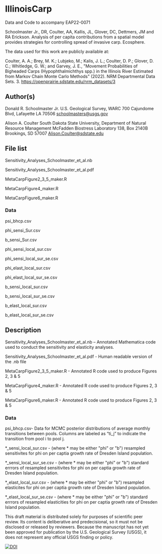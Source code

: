 # IllinoisCarp
Data and Code to accompany EAP22-0071

Schoolmaster Jr., DR, Coulter, AA, Kallis, JL, Glover, DC, Dettmers, JM and RA Erickson. Analysis of per capita contributions from a spatial model provides strategies for controlling spread of invasive carp. Ecosphere.

The data used for this work are publicly available at:

Coulter, A. A.; Brey, M. K.; Lubjeko, M.; Kalis, J. L.; Coulter, D. P.; Glover, D. C.; Whitledge, G. W.; and Garvey, J. E., "Movement Probabilities of Bigheaded Carps (Hypophthalmichthys spp.) in the Illinois River Estimated from Markov Chain Monte Carlo Methods" (2022). NRM Departmental Data Sets. 3. 
https://openprairie.sdstate.edu/nrm_datasets/3

## Author(s)

Donald R. Schoolmaster Jr.
U.S. Geological Survey, WARC
700 Cajundome Blvd, Lafayette LA 70506
schoolmasters@usgs.gov

Alison A. Coulter 
South Dakota State University, Department of Natural Resource Management
McFadden Biostress Laboratory 138, Box 2140B Brookings, SD 57007
Alison.Coulter@sdstate.edu


## File list


Sensitivity_Analyses_Schoolmaster_et_al.nb

Sensitivity_Analyses_Schoolmaster_et_al.pdf

MetaCarpFigure2_3_5_maker.R

MetaCarpFigure4_maker.R

MetaCarpFigure6_maker.R

### Data

psi_bhcp.csv

phi_sensi_Sur.csv

b_sensi_Sur.csv

phi_sensi_local_sur.csv

phi_sensi_local_sur_se.csv

phi_elast_local_sur.csv

phi_elast_local_sur_se.csv

b_sensi_local_sur.csv

b_sensi_local_sur_se.csv

b_elast_local_sur.csv

b_elast_local_sur_se.csv



## Description

Sensitivity_Analyses_Schoolmaster_et_al.nb – Annotated Mathematica code used to conduct the sensitivity and elasticity analyses.

Sensitivity_Analyses_Schoolmaster_et_al.pdf - Human readable version of the .nb file

MetaCarpFigure2_3_5_maker.R - Annotated R code used to produce Figures 2, 3 & 5

MetaCarpFigure4_maker.R - Annotated R code used to produce Figures 2, 3 & 5

MetaCarpFigure6_maker.R - Annotated R code used to produce Figures 2, 3 & 5

### Data
psi_bhcp.csv- Data for MCMC posterior distributions of average monthly transitions between pools. Columns are labeled as “ti_j” to indicate the transition from pool i to pool j.

\*_sensi_local_sur.csv - (where * may be either "phi" or "b") resampled sensitivites for phi on per captia growth rate of Dresden Island population.

\*_sensi_local_sur_se.csv - (where * may be either "phi" or "b") standard errrors of resampled sensitivites for phi on per captia growth rate of Dresden Island population.

\*_elast_local_sur.csv - (where * may be either "phi" or "b") resampled elasticites for phi on per captia growth rate of Dresden Island population.

\*_elast_local_sur_se.csv - (where * may be either "phi" or "b") standard errrors of resampled elasticities for phi on per captia growth rate of Dresden Island population.

This draft material is distributed solely for purposes of scientific peer review. Its content is deliberative and predecisional, so it must not be disclosed or released by reviewers. Because the manuscript has not yet been approved for publication by the U.S. Geological Survey (USGS), it does not represent any official USGS finding or policy.


[![DOI](https://zenodo.org/badge/515774074.svg)](https://zenodo.org/badge/latestdoi/515774074)
